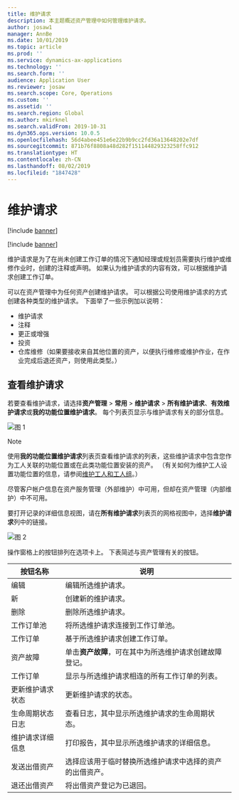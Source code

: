 ```yaml
---
title: 维护请求
description: 本主题概述资产管理中如何管理维护请求。
author: josaw1
manager: AnnBe
ms.date: 10/01/2019
ms.topic: article
ms.prod: ''
ms.service: dynamics-ax-applications
ms.technology: ''
ms.search.form: ''
audience: Application User
ms.reviewer: josaw
ms.search.scope: Core, Operations
ms.custom: ''
ms.assetid: ''
ms.search.region: Global
ms.author: mkirknel
ms.search.validFrom: 2019-10-31
ms.dyn365.ops.version: 10.0.5
ms.openlocfilehash: 56d4abee451e6e22b9b9cc2fd36a13648202e7df
ms.sourcegitcommit: 871b76f8808a48d282f151144829323258ffc912
ms.translationtype: HT
ms.contentlocale: zh-CN
ms.lasthandoff: 08/02/2019
ms.locfileid: "1847428"
---
```

# <a name="maintenance-requests"></a>维护请求

[!include [banner](../../includes/banner.md)]

[!include [banner](../../includes/preview-banner.md)]

维护请求是为了在尚未创建工作订单的情况下通知经理或规划员需要执行维护或维修作业时，创建的注释或声明。 如果认为维护请求的内容有效，可以根据维护请求创建工作订单。

可以在资产管理中为任何资产创建维护请求。 可以根据公司使用维护请求的方式创建各种类型的维护请求。 下面举了一些示例加以说明：

- 维护请求
- 注释
- 更正或增强
- 投资
- 仓库维修（如果要接收来自其他位置的资产，以便执行维修或维护作业，在作业完成后退还资产，则使用此类型。）

## <a name="view-maintenance-requests"></a>查看维护请求

若要查看维护请求，请选择**资产管理** \> **常用** \> **维护请求** \> **所有维护请求**、**有效维护请求**或**我的功能位置维护请求**。 每个列表页显示与维护请求有关的部分信息。

![图 1](media/01-manage-maintenance-requests.png)

> [!NOTE]
> 使用**我的功能位置维护请求**列表页查看维护请求的列表，这些维护请求中包含您作为工人关联的功能位置或在此类功能位置安装的资产。 （有关如何为维护工人设置功能位置的信息，请参阅[维护工人和工人组](../setup-for-objects/workers-and-worker-groups.md)。）
> 
> 尽管客户帐户信息在资产服务管理（外部维护）中可用，但却在资产管理（内部维护）中不可用。

要打开记录的详细信息视图，请在**所有维护请求**列表页的网格视图中，选择**维护请求**列中的链接。

![图 2](media/02-manage-maintenance-requests.png)

操作窗格上的按钮排列在选项卡上。 下表简述与资产管理有关的按钮。

| 按钮名称                      | 说明 |
|----------------------------------|-------------|
| 编辑​​                             | 编辑所选维护请求。 |
| 新                              | 创建新的维护请求。 |
| 删除                           | 删除所选维护请求。 |
| 工作订单池                  | 将所选维护请求连接到工作订单池。 |
| 工作订单                       | 基于所选维护请求创建工作订单。 |
| 资产故障                      | 单击**资产故障**，可在其中为所选维护请求创建故障登记。 |
| 工作订单                      | 显示与所选维护请求相连的所有工作订单的列表。 |
| 更新维护请求状态 | 更新维护请求的状态。 |
| 生命周期状态日志              | 查看日志，其中显示所选维护请求的生命周期状态。 |
| 维护请求详细信息      | 打印报告，其中显示所选维护请求的详细信息。 |
| 发送出借资产                  | 选择应该用于临时替换所选维护请求中选择的资产的出借资产。 |
| 退还出借资产                | 将出借资产登记为已退回。 |


